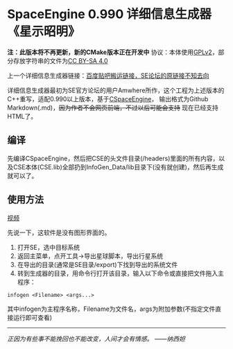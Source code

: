 # SpaceEngine 0.990 详细信息生成器《星示昭明》

<b>注：此版本将不再更新，新的CMake版本正在开发中</b>
协议：本体使用[GPLv2](https://www.gnu.org/licenses/licenses.html)，部分存放字符串的文件为[CC BY-SA 4.0](https://creativecommons.org/licenses)

上一个详细信息生成器链接：[百度贴吧搬运链接，SE论坛的原链接不知去向](https://tieba.baidu.com/p/4458618242)

详细信息生成器最初为SE官方论坛的用户Amwhere所作，这个工程为上述版本的C++重写，适配0.990以上版本，基于[CSpaceEngine](https://github.com/StellarDX/CSpaceEngine-Project)，
输出格式为Github Markdown(.md)，~~因为作者不会网页前端，不过以后可能会支持~~ 现在已经支持HTML了。

## 编译
先编译CSpaceEngine，然后把CSE的头文件目录(/headers)里面的所有内容，以及CSE本体(CSE.lib)全部扔到InfoGen_Data/lib目录下(没有就创建)，然后再生成就可以了。

## 使用方法
[视频](https://b23.tv/W0M23hh)

先说一下，这软件是没有图形界面的。
1. 打开SE，选中目标系统
2. 返回主菜单，点开工具->导出星球脚本，导出行星系统
3. 在导出的目录(通常是SE目录/export)下找到导出的系统文件
4. 转到生成器的目录，用命令行打开该目录，输入以下命令或直接把文件拖入主程序：
```
infogen <Filename> <args...>
```
其中infogen为主程序名称，Filename为文件名，args为附加参数(不指定文件直接运行即可查看)

----------
*正因为有些事不能挽回也不能改变，人间才会有情感。 ——纳西妲*
